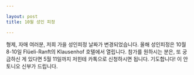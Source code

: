 ```yaml
---

layout: post 
title: 10월 성인 피정

---
```


형제, 자매 여러분, 저희 가을 성인피정 날짜가 변경되었습니다.
올해 성인피정은 10월 8-10일 Flüeli-Ranft의 Klausenhof 호텔에서 열립니다.
참가를 원하시는 분은, 또 궁금하신 게 있다면 5월 11일까지 저힌테 카톡으로 신청하시면 됩니다.
기도합니다!
이 안토니오 신부가 드립니다.